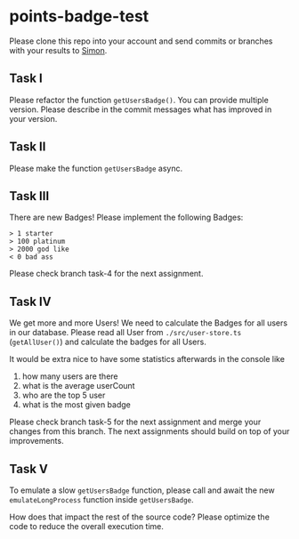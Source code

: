 # points-badge-test

Please clone this repo into your account and send commits or branches with your results
to [Simon](mailto:s.hansen@digital-h.de).

## Task I

Please refactor the function `getUsersBadge()`. You can provide multiple version. Please describe in the commit messages
what has improved in your version.

## Task II

Please make the function `getUsersBadge` async.

## Task III

There are new Badges! Please implement the following Badges:

```
> 1 starter  
> 100 platinum  
> 2000 god like  
< 0 bad ass  
```

Please check branch task-4 for the next assignment.

## Task IV

We get more and more Users! We need to calculate the Badges for all users in our database.
Please read all User from `./src/user-store.ts` (`getAllUser()`) and calculate the badges for all Users.

It would be extra nice to have some statistics afterwards in the console like

1. how many users are there
2. what is the average userCount
3. who are the top 5 user
4. what is the most given badge

Please check branch task-5 for the next assignment and merge your changes from this branch. The next assignments should
build on top of your improvements.

## Task V

To emulate a slow `getUsersBadge` function, please call and await the new `emulateLongProcess` function
inside `getUsersBadge`.

How does that impact the rest of the source code? Please optimize the code to reduce the overall execution time.
